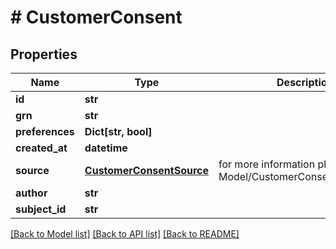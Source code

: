 # # CustomerConsent


## Properties 


Name | Type | Description | Notes
------------ | ------------- | ------------- | -------------
**id**| **str** |   | [optional]
**grn**| **str** |   | [optional]
**preferences**| **Dict[str, bool]** |   | [optional]
**created_at**| **datetime** |   | [optional]
**source**| [**CustomerConsentSource**](CustomerConsentSource.md) |  for more information please, see Model/CustomerConsentSource.php  | [optional]
**author**| **str** |   | [optional]
**subject_id**| **str** |   | [optional]


[[Back to Model list]](../../README.md#models) [[Back to API list]](../../README.md#endpoints) [[Back to README]](../../README.md)

